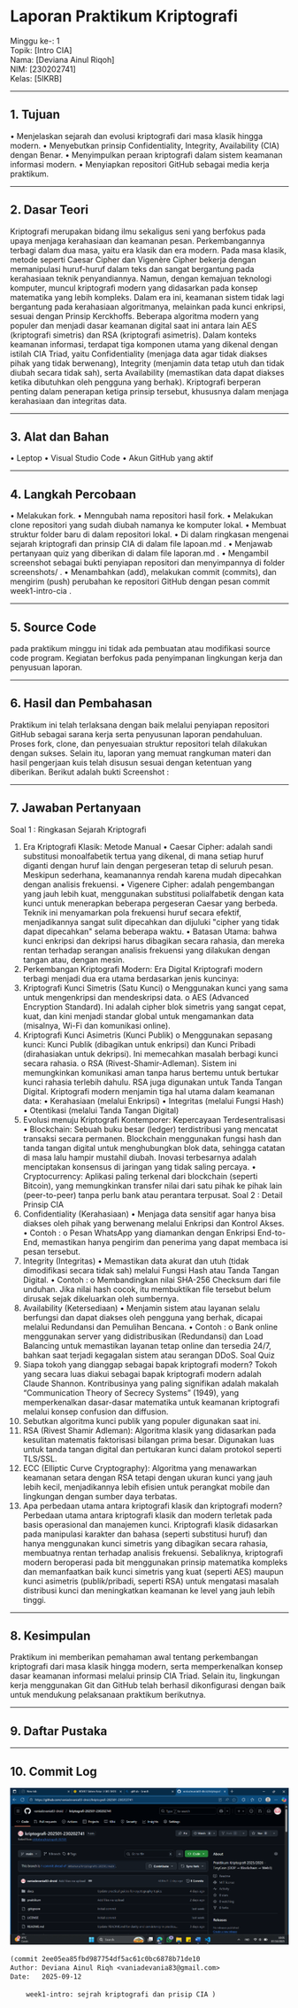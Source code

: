 # Laporan Praktikum Kriptografi
Minggu ke-: 1  
Topik: [Intro CIA]  
Nama: [Deviana Ainul Riqoh]  
NIM: [230202741]  
Kelas: [5IKRB]  

---

## 1. Tujuan
•	Menjelaskan sejarah dan evolusi kriptografi dari masa klasik hingga modern.
•	Menyebutkan prinsip Confidentiality, Integrity, Availability (CIA) dengan Benar.
•	Menyimpulkan peraan kriptografi dalam sistem keamanan informasi modern.
•	Menyiapkan repositori GitHub sebagai media kerja praktikum.

---

## 2. Dasar Teori
Kriptografi merupakan bidang ilmu sekaligus seni yang berfokus pada upaya menjaga kerahasiaan dan keamanan pesan. Perkembangannya terbagi dalam dua masa, yaitu era klasik dan era modern. Pada masa klasik, metode seperti Caesar Cipher dan Vigenère Cipher bekerja dengan memanipulasi huruf-huruf dalam teks dan sangat bergantung pada kerahasiaan teknik penyandiannya. Namun, dengan kemajuan teknologi komputer, muncul kriptografi modern yang didasarkan pada konsep matematika yang lebih kompleks. Dalam era ini, keamanan sistem tidak lagi bergantung pada kerahasiaan algoritmanya, melainkan pada kunci enkripsi, sesuai dengan Prinsip Kerckhoffs. Beberapa algoritma modern yang populer dan menjadi dasar keamanan digital saat ini antara lain AES (kriptografi simetris) dan RSA (kriptografi asimetris).
Dalam konteks keamanan informasi, terdapat tiga komponen utama yang dikenal dengan istilah CIA Triad, yaitu Confidentiality (menjaga data agar tidak diakses pihak yang tidak berwenang), Integrity (menjamin data tetap utuh dan tidak diubah secara tidak sah), serta Availability (memastikan data dapat diakses ketika dibutuhkan oleh pengguna yang berhak). Kriptografi berperan penting dalam penerapan ketiga prinsip tersebut, khususnya dalam menjaga kerahasiaan dan integritas data.

---

## 3. Alat dan Bahan
•	Leptop
•	Visual Studio Code
•	Akun GitHub yang aktif

---

## 4. Langkah Percobaan
•	Melakukan fork.
•	Menngubah nama repositori hasil fork.
•	Melakukan clone repositori yang sudah diubah namanya ke komputer lokal.
•	Membuat struktur folder baru di dalam repositori lokal.
•	Di dalam ringkasan mengenai sejarah kriptografi dan prinsip CIA di dalam file lapoan.md .
•	Menjawab pertanyaan quiz yang diberikan di dalam file laporan.md .
•	Mengambil screenshot sebagai bukti penyiapan repositori dan menyimpannya di folder screenshots/ .
•	Menambahkan (add), melakukan commit (commits), dan mengirim (push) perubahan ke repositori GitHub dengan pesan commit week1-intro-cia .

---

## 5. Source Code
pada praktikum minggu ini tidak ada pembuatan atau modifikasi source code program. Kegiatan berfokus pada penyimpanan lingkungan kerja dan penyusuan laporan.

---

## 6. Hasil dan Pembahasan
Praktikum ini telah terlaksana dengan baik melalui penyiapan repositori GitHub sebagai sarana kerja serta penyusunan laporan pendahuluan. Proses fork, clone, dan penyesuaian struktur repositori telah dilakukan dengan sukses. Selain itu, laporan yang memuat rangkuman materi dan hasil pengerjaan kuis telah disusun sesuai dengan ketentuan yang diberikan.
Berikut adalah bukti Screenshot :


---

## 7. Jawaban Pertanyaan
Soal 1 : Ringkasan Sejarah Kriptografi
1. Era Kriptografi Klasik: Metode Manual
•	Caesar Cipher: adalah sandi substitusi monoalfabetik tertua yang dikenal, di mana setiap huruf diganti dengan huruf lain dengan pergeseran tetap di seluruh pesan. Meskipun sederhana, keamanannya rendah karena mudah dipecahkan dengan analisis frekuensi.
•	Vigenere Cipher: adalah pengembangan yang jauh lebih kuat, menggunakan substitusi polialfabetik dengan kata kunci untuk menerapkan beberapa pergeseran Caesar yang berbeda. Teknik ini menyamarkan pola frekuensi huruf secara efektif, menjadikannya sangat sulit dipecahkan dan dijuluki "cipher yang tidak dapat dipecahkan" selama beberapa waktu.
•	Batasan Utama: bahwa kunci enkripsi dan dekripsi harus dibagikan secara rahasia, dan mereka rentan terhadap serangan analisis frekuensi yang dilakukan dengan tangan atau, dengan mesin.
2. Perkembangan Kriptografi Modern: Era Digital
Kriptografi modern terbagi menjadi dua era utama berdasarkan jenis kuncinya:
1.	Kriptografi Kunci Simetris (Satu Kunci)
o	Menggunakan kunci yang sama untuk mengenkripsi dan mendeskripsi data.
o	AES (Advanced Encryption Standard). Ini adalah cipher blok simetris yang sangat cepat, kuat, dan kini menjadi standar global untuk mengamankan data (misalnya, Wi-Fi dan komunikasi online).
2.	Kriptografi Kunci Asimetris (Kunci Publik)
o	Menggunakan sepasang kunci: Kunci Publik (dibagikan untuk enkripsi) dan Kunci Pribadi (dirahasiakan untuk dekripsi). Ini memecahkan masalah berbagi kunci secara rahasia.
o	RSA (Rivest-Shamir-Adleman). Sistem ini memungkinkan komunikasi aman tanpa harus bertemu untuk bertukar kunci rahasia terlebih dahulu. RSA juga digunakan untuk Tanda Tangan Digital.
Kriptografi modern menjamin tiga hal utama dalam keamanan data:
•	Kerahasiaan (melalui Enkripsi)
•	Integritas (melalui Fungsi Hash)
•	Otentikasi (melalui Tanda Tangan Digital)
3. Evolusi menuju Kriptografi Kontemporer: Kepercayaan Terdesentralisasi
•	Blockchain: Sebuah buku besar (ledger) terdistribusi yang mencatat transaksi secara permanen. Blockchain menggunakan fungsi hash dan tanda tangan digital untuk menghubungkan blok data, sehingga catatan di masa lalu hampir mustahil diubah. Inovasi terbesarnya adalah menciptakan konsensus di jaringan yang tidak saling percaya.
•	Cryptocurrency: Aplikasi paling terkenal dari blockchain (seperti Bitcoin), yang memungkinkan transfer nilai dari satu pihak ke pihak lain (peer-to-peer) tanpa perlu bank atau perantara terpusat.
Soal 2 : Detail Prinsip CIA
1. Confidentiality (Kerahasiaan) 
•	Menjaga data sensitif agar hanya bisa diakses oleh pihak yang berwenang melalui Enkripsi dan Kontrol Akses.
•	Contoh :
o	Pesan WhatsApp yang diamankan dengan Enkripsi End-to-End, memastikan hanya pengirim dan penerima yang dapat membaca isi pesan tersebut.
2. Integrity (Integritas) 
•	Memastikan data akurat dan utuh (tidak dimodifikasi secara tidak sah) melalui Fungsi Hash atau Tanda Tangan Digital.
•	Contoh :
o	Membandingkan nilai SHA-256 Checksum dari file unduhan. Jika nilai hash cocok, itu membuktikan file tersebut belum dirusak sejak dikeluarkan oleh sumbernya.
3. Availability (Ketersediaan) 
•	Menjamin sistem atau layanan selalu berfungsi dan dapat diakses oleh pengguna yang berhak, dicapai melalui Redundansi dan Pemulihan Bencana.
•	Contoh :
o	Bank online menggunakan server yang didistribusikan (Redundansi) dan Load Balancing untuk memastikan layanan tetap online dan tersedia 24/7, bahkan saat terjadi kegagalan sistem atau serangan DDoS.
Soal Quiz
1. Siapa tokoh yang dianggap sebagai bapak kriptografi modern?
Tokoh yang secara luas diakui sebagai bapak kriptografi modern adalah Claude Shannon. Kontribusinya yang paling signifikan adalah makalah “Communication Theory of Secrecy Systems” (1949), yang memperkenalkan dasar-dasar matematika untuk keamanan kriptografi melalui konsep confusion dan diffusion.
2. Sebutkan algoritma kunci publik yang populer digunakan saat ini.
1.	RSA (Rivest Shamir Adleman): Algoritma klasik yang didasarkan pada kesulitan matematis faktorisasi bilangan prima besar. Digunakan luas untuk tanda tangan digital dan pertukaran kunci dalam protokol seperti TLS/SSL.
2.	ECC (Elliptic Curve Cryptography): Algoritma yang menawarkan keamanan setara dengan RSA tetapi dengan ukuran kunci yang jauh lebih kecil, menjadikannya lebih efisien untuk perangkat mobile dan lingkungan dengan sumber daya terbatas.
3. Apa perbedaan utama antara kriptografi klasik dan kriptografi modern?
Perbedaan utama antara kriptografi klasik dan modern terletak pada basis operasional dan manajemen kunci. Kriptografi klasik didasarkan pada manipulasi karakter dan bahasa (seperti substitusi huruf) dan hanya menggunakan kunci simetris yang dibagikan secara rahasia, membuatnya rentan terhadap analisis frekuensi. Sebaliknya, kriptografi modern beroperasi pada bit menggunakan prinsip matematika kompleks dan memanfaatkan baik kunci simetris yang kuat (seperti AES) maupun kunci asimetris (publik/pribadi, seperti RSA) untuk mengatasi masalah distribusi kunci dan meningkatkan keamanan ke level yang jauh lebih tinggi.

---

## 8. Kesimpulan
Praktikum ini memberikan pemahaman awal tentang perkembangan kriptografi dari masa klasik hingga modern, serta memperkenalkan konsep dasar keamanan informasi melalui prinsip CIA Triad. Selain itu, lingkungan kerja menggunakan Git dan GitHub telah berhasil dikonfigurasi dengan baik untuk mendukung pelaksanaan praktikum berikutnya.

---

## 9. Daftar Pustaka

---

## 10. Commit Log

![Repo Setup](/praktikum/week1-intro-cia/Screenshot/repository.png)

```
(commit 2ee05ea85fbd987754df5ac61c0bc6878b71de10
Author: Deviana Ainul Riqh <vaniadevania83@gmail.com>
Date:   2025-09-12

    week1-intro: sejrah kriptografi dan prisip CIA )
```